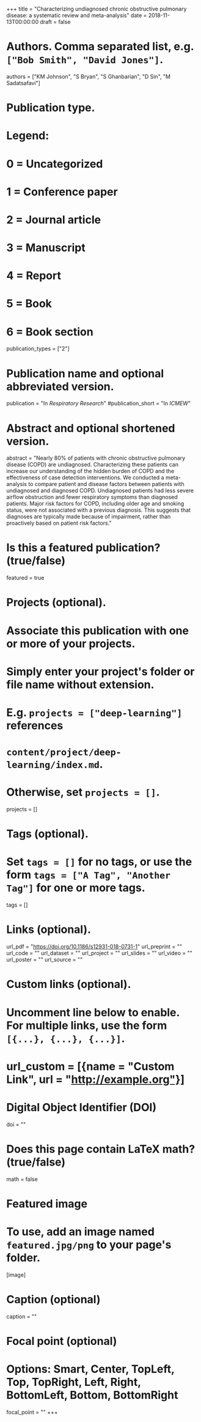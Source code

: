 +++
title = "Characterizing undiagnosed chronic obstructive pulmonary disease: a systematic review and meta-analysis"
date = 2018-11-13T00:00:00
draft = false

# Authors. Comma separated list, e.g. `["Bob Smith", "David Jones"]`.
authors = ["KM Johnson", "S Bryan", "S Ghanbarian", "D Sin", "M Sadatsafavi"]

# Publication type.
# Legend:
# 0 = Uncategorized
# 1 = Conference paper
# 2 = Journal article
# 3 = Manuscript
# 4 = Report
# 5 = Book
# 6 = Book section
publication_types = ["2"]

# Publication name and optional abbreviated version.
publication = "In *Respiratory Research*"
#publication_short = "In *ICMEW*"

# Abstract and optional shortened version.
abstract = "Nearly 80% of patients with chronic obstructive pulmonary disease (COPD) are undiagnosed. Characterizing these patients can increase our understanding of the hidden burden of COPD and the effectiveness of case detection interventions. We conducted a meta-analysis to compare patient and disease factors between patients with undiagnosed and diagnosed COPD. Undiagnosed patients had less severe airflow obstruction and fewer respiratory symptoms than diagnosed patients. Major risk factors for COPD, including older age and smoking status, were not associated with a previous diagnosis. This suggests that diagnoses are typically made because of impairment, rather than proactively based on patient risk factors."

# Is this a featured publication? (true/false)
featured = true

# Projects (optional).
#   Associate this publication with one or more of your projects.
#   Simply enter your project's folder or file name without extension.
#   E.g. `projects = ["deep-learning"]` references 
#   `content/project/deep-learning/index.md`.
#   Otherwise, set `projects = []`.
projects = []

# Tags (optional).
#   Set `tags = []` for no tags, or use the form `tags = ["A Tag", "Another Tag"]` for one or more tags.
tags = []

# Links (optional).
url_pdf = "https://doi.org/10.1186/s12931-018-0731-1"
url_preprint = ""
url_code = ""
url_dataset = ""
url_project = ""
url_slides = ""
url_video = ""
url_poster = ""
url_source = ""

# Custom links (optional).
#   Uncomment line below to enable. For multiple links, use the form `[{...}, {...}, {...}]`.
# url_custom = [{name = "Custom Link", url = "http://example.org"}]

# Digital Object Identifier (DOI)
doi = ""

# Does this page contain LaTeX math? (true/false)
math = false

# Featured image
# To use, add an image named `featured.jpg/png` to your page's folder. 
[image]
  # Caption (optional)
  caption = ""

  # Focal point (optional)
  # Options: Smart, Center, TopLeft, Top, TopRight, Left, Right, BottomLeft, Bottom, BottomRight
  focal_point = ""
+++

